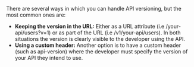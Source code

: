 There are several ways in which you can handle API versioning, but the most common ones are:

- **Keeping the version in the URL:** Either as a URL attribute (i.e /your-api/users?v=1) or as part of the URL (i.e /v1/your-api/users). In both situations the version is clearly visible to the developer using the API.
- **Using a custom header:** Another option is to have a custom header (such as api-version) where the developer must specify the version of your API they intend to use.
